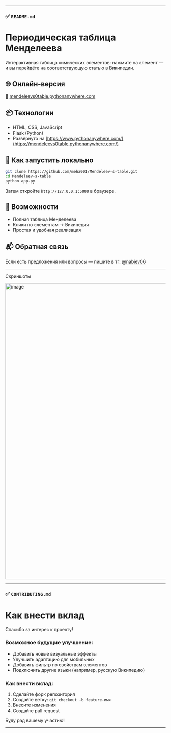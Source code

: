 
---

### ✅ `README.md`


# Периодическая таблица Менделеева

Интерактивная таблица химических элементов: нажмите на элемент — и вы перейдёте на соответствующую статью в Википедии.

## 🌐 Онлайн-версия

🔗 [mendeleevs0table.pythonanywhere.com](https://mendeleevs0table.pythonanywhere.com/)

## 📦 Технологии

- HTML, CSS, JavaScript
- Flask (Python)
- Развёрнуто на [https://www.pythonanywhere.com/](https://mendeleevs0table.pythonanywhere.com/)

## 🚀 Как запустить локально

```bash
git clone https://github.com/meha001/Mendeleev-s-table.git
cd Mendeleev-s-table
python app.py
```

Затем откройте `http://127.0.0.1:5000` в браузере.

## 🧪 Возможности

* Полная таблица Менделеева
* Клики по элементам → Википедия
* Простая и удобная реализация

## 📬 Обратная связь

Если есть предложения или вопросы — пишите в тг: [@nabiev06](https://t.me/nabiev06)



---
Скриншоты 

<img width="1891" height="928" alt="image" src="https://github.com/user-attachments/assets/edce366a-56d9-4e9c-9fa3-26302771a1f1" />


---
### ✅ `CONTRIBUTING.md`


# Как внести вклад

Спасибо за интерес к проекту!

### Возможное будущие улучшение:

- Добавить новые визуальные эффекты
- Улучшить адаптацию для мобильных
- Добавить фильтр по свойствам элементов
- Подключить другие языки (например, русскую Википедию)

### Как внести вклад:

1. Сделайте форк репозитория
2. Создайте ветку: `git checkout -b feature-имя`
3. Внесите изменения
4. Создайте pull request

Буду рад вашему участию!


---
<!--

https://www.pythonanywhere.com/

login: mendeleevs0table

https://mendeleevs0table.pythonanywhere.com/
-->
